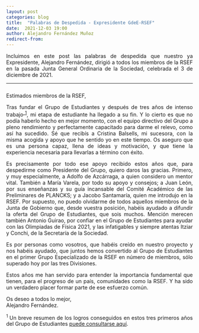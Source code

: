 ```yaml
---
layout: post
categories: blog
title:  "Palabras de Despedida - Expresidente GdeE-RSEF"
date:  2021-12-03 19:00
author: Alejandro Fernández Muñoz
redirect-from:
---
```


<p style="text-align: justify;">Incluimos en este post las palabras de despedida que nuestro ya Expresidente, Alejandro Fernández, dirigió a todos los miembros de la RSEF en la pasada Junta General Ordinaria de la Sociedad, celebrada el 3 de diciembre de 2021.</p>

---

<p style="padding-top: 10px">Estimados miembros de la RSEF,</p>

<p style="text-align: justify;">Tras fundar el Grupo de Estudiantes y después de tres años de intenso trabajo<sup><a href="#foot1"> 1</a></sup>, mi etapa de estudiante ha llegado a su fin. Y lo cierto es que no podía haberlo hecho en mejor momento, con el equipo directivo del Grupo a pleno rendimiento y perfectamente capacitado para darme el relevo, como así ha sucedido. Sé que recibís a Cristina Balsells, mi sucesora, con la misma acogida y apoyo que he sentido yo en este tiempo. Os aseguro que es una persona capaz, llena de ideas y motivación, y que tiene la experiencia necesaria para llevarlas a término con éxito.</p>
<p style="text-align: justify;">Es precisamente por todo ese apoyo recibido estos años que, para despedirme como Presidente del Grupo, quiero daros las gracias. Primero, y muy especialmente, a Adolfo de Azcárraga, a quien considero un mentor vital. También a María Varela, por todo su apoyo y consejos; a Juan León, por sus enseñanzas y su guía incansable del Comité Académico de las Preliminares de PLANCKS; y a Jacobo Santamaría, quien me introdujo en la RSEF. Por supuesto, no puedo olvidarme de todos aquellos miembros de la Junta de Gobierno que, desde vuestra posición, habéis ayudado a difundir la oferta del Grupo de Estudiantes, que sois muchos. Mención merecen también Antonio Guirao, por confiar en el Grupo de Estudiantes para ayudar con las Olimpiadas de Física 2021, y las infatigables y siempre atentas Itziar y Conchi, de la Secretaría de la Sociedad.</p>
<p style="text-align: justify;">Es por personas como vosotros, que habéis creído en nuestro proyecto y nos habéis ayudado, que juntos hemos convertido al Grupo de Estudiantes en el primer Grupo Especializado de la RSEF en número de miembros, sólo superado hoy por las tres Divisiones.</p>
<p style="text-align: justify;">Estos años me han servido para entender la importancia fundamental que tienen, para el progreso de un país, comunidades como la RSEF. Y ha sido un verdadero placer formar parte de ese esfuerzo común.</p>

<p style="text-align: justify;">Os deseo a todos lo mejor,<br>
Alejandro Fernández.</p>

<p name="foot1" style="text-align: justify;"><sup>1 </sup>Un breve resumen de los logros conseguidos en estos tres primeros años del Grupo de Estudiantes <a href="https://estudiantes.rsef.es/blog/2021/11/14/CartaDimisionAlejandro/" target="_blank">puede consultarse aquí</a>.</p>
